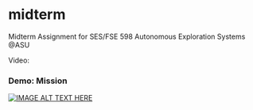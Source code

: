 # midterm
Midterm Assignment for SES/FSE 598 Autonomous Exploration Systems @ASU


Video:

### Demo: Mission
[![IMAGE ALT TEXT HERE](https://img.youtube.com/vi/ygmn3N9oGD0/0.jpg)](https://youtu.be/ygmn3N9oGD0)
